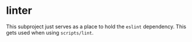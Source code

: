 linter
======

This subproject just serves as a place to hold the `eslint` dependency. This
gets used when using `scripts/lint`.
